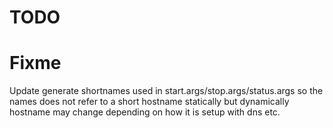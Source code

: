 # TODO


# Fixme

Update generate shortnames used in start.args/stop.args/status.args so
the names does not refer to a short hostname statically but dynamically
hostname may change depending on how it is setup with dns etc.
